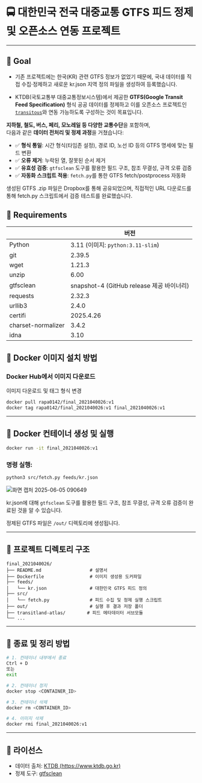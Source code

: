 # 🚍 대한민국 전국 대중교통 GTFS 피드 정제 및 오픈소스 연동 프로젝트

---
## 📌 Goal

- 기존 프로젝트에는 한국(KR) 관련 GTFS 정보가 없었기 때문에,
국내 데이터를 직접 수집·정제하고 새로운 kr.json 지역 정의 파일을 생성하여 등록했습니다.

- KTDB(국토교통부 대중교통정보시스템)에서 제공한 **GTFS(Google Transit Feed Specification)** 형식 공공 데이터를 정제하고
이를 오픈소스 프로젝트인 [`transitous`](https://github.com/public-transport/transitous)와 연동 가능하도록 구성하는 것이 목표입니다.

**지하철, 철도, 버스, 페리, 모노레일 등 다양한 교통수단**을 포함하며,  
다음과 같은 **데이터 전처리 및 정제 과정**을 거쳤습니다:


- ✅ **형식 통일**: 시간 형식(타임존 설정), 경로 ID, 노선 ID 등의 GTFS 명세에 맞는 필드 변환
- ✅ **오류 제거**: 누락된 열, 잘못된 순서 제거
- ✅ **유효성 검증**: `gtfsclean` 도구를 활용한 필드 구조, 참조 무결성, 규격 오류 검증
- ✅ **자동화 스크립트 적용**: `fetch.py`를 통한 GTFS fetch/postprocess 자동화


생성된 GTFS .zip 파일은 Dropbox를 통해 공유되었으며, 직접적인 URL 다운로드를 통해 fetch.py 스크립트에서 검증 테스트를 완료했습니다.

## 📌 Requirements

| | 버전 |
|-------------|------|
| Python      | 3.11 (이미지: `python:3.11-slim`) |
| git         | 2.39.5 |
| wget        | 1.21.3 |
| unzip       | 6.00 |
| gtfsclean   | snapshot-4 (GitHub release 제공 바이너리) |
| requests | 2.32.3 |
| urllib3  | 2.4.0 |
| certifi  | 2025.4.26 |
| charset-normalizer | 3.4.2 |
| idna     | 3.10 |

## 📌 Docker 이미지 설치 방법

### Docker Hub에서 이미지 다운로드
이미지 다운로드 및 태그 형식 변경
```bash
docker pull rapa0142/final_2021040026:v1
docker tag rapa0142/final_2021040026:v1 final_2021040026:v1
```
---

## 📌 Docker 컨테이너 생성 및 실행

```bash
docker run -it final_2021040026:v1
```

### 명령 실행:

```bash
python3 src/fetch.py feeds/kr.json
```
![화면 캡처 2025-06-05 090649](https://github.com/user-attachments/assets/42112298-085f-4658-9f6b-5a5af32fffe5)

kr.json에 대해 `gtfsclean` 도구를 활용한 필드 구조, 참조 무결성, 규격 오류 검증이 완료된 것을 알 수 있습니다.

정제된 GTFS 파일은 `/out/` 디렉토리에 생성됩니다.

---

## 📌 프로젝트 디렉토리 구조

```
final_2021040026/
├── README.md                  # 설명서
├── Dockerfile                 # 이미지 생성용 도커파일
├── feeds/
│   └── kr.json                # 대한민국 GTFS 피드 정의
├── src/
│   └── fetch.py               # 피드 수집 및 정제 실행 스크립트
├── out/                       # 실행 후 결과 저장 폴더
├── transitland-atlas/        # 피드 메타데이터 서브모듈
└── ...
```

---

## 📌 종료 및 정리 방법

```bash
# 1. 컨테이너 내부에서 종료
Ctrl + D
또는
exit

# 2. 컨테이너 정지
docker stop <CONTAINER_ID>

# 3. 컨테이너 삭제
docker rm <CONTAINER_ID>

# 4. 이미지 삭제
docker rmi final_2021040026:v1
```

---

## 📌 라이선스

- 데이터 출처: [KTDB (https://www.ktdb.go.kr)](https://www.ktdb.go.kr)
- 정제 도구: [gtfsclean](https://github.com/public-transport/gtfsclean)
